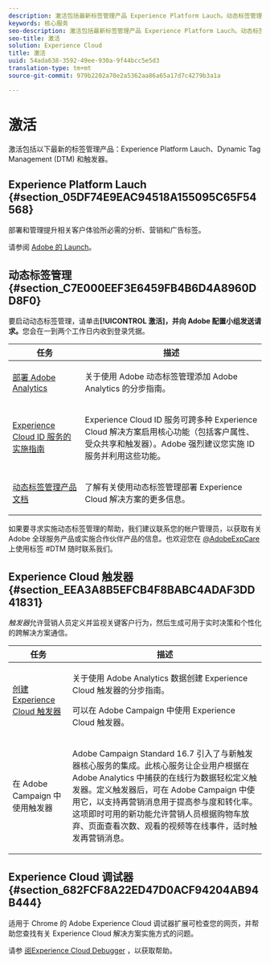 ```yaml
---
description: 激活包括最新标签管理产品 Experience Platform Lauch。动态标签管理 (DTM)；以及触发器。
keywords: 核心服务
seo-description: 激活包括最新标签管理产品 Experience Platform Lauch。动态标签管理 (DTM)；以及触发器。
seo-title: 激活
solution: Experience Cloud
title: 激活
uuid: 54ada638-3592-49ee-930a-9f44bcc5e5d3
translation-type: tm+mt
source-git-commit: 979b2202a70e2a5362aa86a65a17d7c4279b3a1a

---
```



# 激活

激活包括以下最新的标签管理产品：Experience Platform Lauch、Dynamic Tag Management (DTM) 和触发器。

## Experience Platform Lauch {#section_05DF74E9EAC94518A155095C65F54568}

部署和管理提升相关客户体验所必需的分析、营销和广告标签。

请参阅 [Adobe 的 Launch](https://marketing.adobe.com/resources/help/en_US/experience-cloud/launch/)。

## 动态标签管理 {#section_C7E000EEF3E6459FB4B6D4A8960DD8F0}

要启动动态标签管理，请单击&#x200B;**[!UICONTROL 激活]，并向 Adobe 配置小组发送请求。**&#x200B;您会在一到两个工作日内收到登录凭据。

<table id="table_3241FF7CA0B242BFAFC68362A62AA0C7"> 
 <thead> 
  <tr> 
   <th colname="col1" class="entry"> 任务 </th> 
   <th colname="col2" class="entry"> 描述 </th> 
  </tr> 
 </thead>
 <tbody> 
  <tr> 
   <td colname="col1"> <p> <a href="https://marketing.adobe.com/resources/help/en_US/analytics/getting-started/add-adobe-analytics-dtm-tool.html" format="html" scope="external"> 部署 Adobe Analytics </a> </p> </td> 
   <td colname="col2"> <p> 关于使用 Adobe 动态标签管理添加 Adobe Analytics 的分步指南。 </p> </td> 
  </tr> 
  <tr> 
   <td colname="col1"> <p> <a href="https://marketing.adobe.com/resources/help/en_US/mcvid/mcvid-implementation-guides.html" format="html" scope="external"> Experience Cloud ID 服务的实施指南 </a> </p> </td> 
   <td colname="col2"> <p>Experience Cloud ID 服务可跨多种 Experience Cloud 解决方案启用核心功能（包括客户属性、受众共享和触发器）。Adobe 强烈建议您实施 ID 服务并利用这些功能。 </p> </td> 
  </tr> 
  <tr> 
   <td colname="col1"> <p> <a href="https://marketing.adobe.com/resources/help/en_US/dtm/" format="https" scope="external"> 动态标签管理产品文档 </a> </p> </td> 
   <td colname="col2"> <p>了解有关使用动态标签管理部署 Experience Cloud 解决方案的更多信息。 </p> </td> 
  </tr> 
 </tbody> 
</table>

如果要寻求实施动态标签管理的帮助，我们建议联系您的帐户管理员，以获取有关 Adobe 全球服务产品或实施合作伙伴产品的信息。也欢迎您在 [@AdobeExpCare](https://twitter.com/AdobeExpCare) 上使用标签 #DTM 随时联系我们。

## Experience Cloud 触发器 {#section_EEA3A8B5EFCB4F8BABC4ADAF3DD41831}

*触发器*&#x200B;允许营销人员定义并监视关键客户行为，然后生成可用于实时决策和个性化的跨解决方案通信。

<table id="table_AF6842470172429EA97C9B02163BD0C3"> 
 <thead> 
  <tr> 
   <th colname="col1" class="entry"> 任务 </th> 
   <th colname="col2" class="entry"> 描述 </th> 
  </tr> 
 </thead>
 <tbody> 
  <tr> 
   <td colname="col1"> <p> <a href="../activation/triggers.md#concept_887B30241B3E4DB0A2553B2996E2D4FB" format="dita" scope="local"> 创建 Experience Cloud 触发器 </a> </p> </td> 
   <td colname="col2"> <p> 关于使用 Adobe Analytics 数据创建 Experience Cloud 触发器的分步指南。 </p> <p>可以在 Adobe Campaign 中使用 Experience Cloud 触发器。 </p> </td> 
  </tr> 
  <tr> 
   <td colname="col1"> <p>在 Adobe Campaign 中使用触发器 </p> </td> 
   <td colname="col2"> <p> Adobe Campaign Standard 16.7 引入了与新触发器核心服务的集成。此核心服务让企业用户根据在 Adobe Analytics 中捕获的在线行为数据轻松定义触发器。定义触发器后，可在 Adobe Campaign 中使用它，以支持再营销消息用于提高参与度和转化率。这项即时可用的新功能允许营销人员根据购物车放弃、页面查看次数、观看的视频等在线事件，适时触发再营销消息。 </p> </td> 
  </tr> 
 </tbody> 
</table>


## Experience Cloud 调试器 {#section_682FCF8A22ED47D0ACF94204AB94B444}

适用于 Chrome 的 Adobe Experience Cloud 调试器扩展可检查您的网页，并帮助您查找有关 Experience Cloud 解决方案实施方式的问题。

请参 [阅Experience Cloud Debugger](https://marketing.adobe.com/resources/help/en_US/experience-cloud-debugger/) ，以获取帮助。

